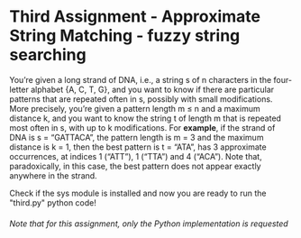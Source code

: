# Third Assignment - Approximate String Matching - fuzzy string searching

You’re given a long strand of DNA, i.e., a string s of n characters in the four-letter alphabet {A, C, T, G}, and you want to know if there are particular patterns that are repeated often in s, possibly with small modifications. 
More precisely, you’re given a pattern length m ≤ n and a maximum distance k, and you want to know the string t of length m that is repeated most often in s, with up to k modifications.
For **example**, if the strand of DNA is s = “GATTACA”, the pattern length is m = 3 and the maximum distance is k = 1, then the best pattern is t = “ATA”, has 3 approximate occurrences, at indices 1 (“ATT”), 1 (“TTA”) and 4 (“ACA”). Note that, paradoxically, in this case, the best pattern does not appear exactly anywhere in the strand.

Check if the sys module is installed and now you are ready to run the "third.py" python code!

###### Note that for this assignment, only the Python implementation is requested
